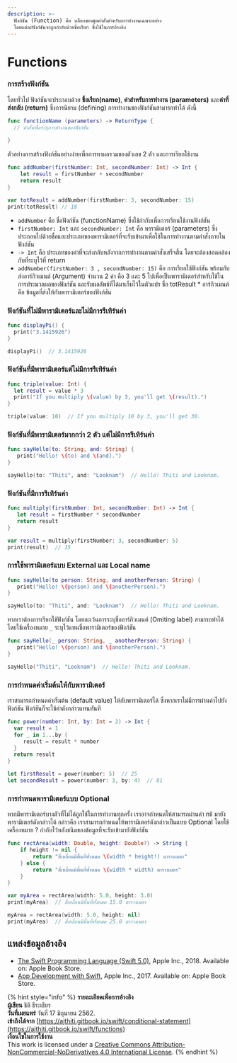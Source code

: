 ```yaml
---
description: >-
  ฟังก์ชัน (Function) คือ บล็อกของชุดคำสั่งสำหรับการทำงานเฉพาะอย่าง
  โดยแต่ละฟังก์ชันจะถูกกำกับด้วยชื่อเรียก ซึ่งใช้ในการอ้างอิง
---
```


# Functions

### การสร้างฟังก์ชัน

โดยทั่วไป ฟังก์ชันจะประกอบด้วย **ชื่อเรียก\(name\)**, **ค่าสำหรับการทำงาน \(parameters\)** และ**ค่าที่ส่งกลับ \(return\)** ซึ่งการนิยาม \(defining\) การทำงานของฟังก์ชันสามารถทำได้ ดังนี้

```swift
func functionName (parameters) -> ReturnType {
  // คำสั่งเพื่อระบุการทำงานของฟังก์ชัน
  
}
```

ตัวอย่างการสร้างฟังก์ชันอย่างง่ายเพื่อการหาผลรวมของตัวเลข 2 ตัว และการเรียกใช้งาน

```swift
func addNumber(firstNumber: Int, secondNumber: Int) -> Int {
    let result = firstNumber + secondNumber
    return result
}

var totResult = addNumber(firstNumber: 3, secondNumber: 15)
print(totResult) // 18
```

* `addNumber`  คือ ชื่อฟังก์ชัน \(functionName\) ซึ่งใช้กำกับเพื่อการเรียนใช้งานฟังก์ชัน
* `firstNumber: Int` และ `secondNumber: Int`  คือ พารามิเตอร์ \(parameters\) ซึ่งประกอบไปด้วยชื่อและประเภทของพารามิเตอร์ที่จะรับเข้ามาเพื่อใช้ในการทำงานตามคำสั่งภายในฟังก์ชัน
* `-> Int` คือ ประเภทของค่าที่จะส่งกลับหลังจากการทำงานตามคำสั่งเสร็จสิ้น โดยจะต้องสอดคล้องกับที่ระบุไว้ที่ return
* `addNumber(firstNumber: 3 , secondNumber: 15)` คือ การเรียกใช้ฟังก์ชัน พร้อมกับส่งอาร์กิวเมนต์ \(Argument\) จำนวน 2 ค่า คือ 3 และ 5 ไปเพื่อเป็นพารามิเตอร์สำหรับใช้ในการประมวลผลของฟังก์ชัน และรับผลลัพธ์ที่ได้มาเก็บไว้ในตัวแปร ชื่อ totResult  \* อาร์กิวเมนต์  คือ ข้อมูลที่ส่งให้กับพารามิเตอร์ของฟังก์ชัน

### ฟังก์ชันที่ไม่มีพารามิเตอร์และไม่มีการรีเทิร์นค่า

```swift
func displayPi() {
  print("3.1415926")
}

displayPi()  // 3.1415926
```

### ฟังก์ชันที่มีพารามิเตอร์แต่ไม่มีการรีเทิร์นค่า

```swift
func triple(value: Int) {
  let result = value * 3
  print("If you multiply \(value) by 3, you'll get \(result).")
}

triple(value: 10)  // If you multiply 10 by 3, you'll get 30.
```

### ฟังก์ชันที่มีพารามิเตอร์มากกว่า 2 ตัว แต่ไม่มีการรีเทิร์นค่า

```swift
func sayHello(to: String, and: String) {
   print("Hello! \(to) and \(and).")
}

sayHello(to: "Thiti", and: "Looknam")  // Hello! Thiti and Looknam.
```

### ฟังก์ชันที่มีการรีเทิร์นค่า

```swift
func multiply(firstNumber: Int, secondNumber: Int) -> Int {
   let result = firstNumber * secondNumber
   return result
}

var result = multiply(firstNumber: 3, secondNumber: 5)
print(result)  // 15
```

### การใช้พารามิเตอร์แบบ External และ Local name 

```swift
func sayHello(to person: String, and anotherPerson: String) {
   print("Hello! \(person) and \(anotherPerson).")
}

sayHello(to: "Thiti", and: "Looknam")  // Hello! Thiti and Looknam.
```

หากเราต้องการเรียกใช้ฟังก์ชัน โดยละเว้นการระบุชื่ออาร์กิวเมนต์ \(Omiting label\) สามารถทำได้ โดยใช้เครื่องหมาย  `_`  ระบุไว้แทนชื่อพารามิเตอร์ของฟังก์ชัน

```swift
func sayHello(_ person: String, _ anotherPerson: String) {
   print("Hello! \(person) and \(anotherPerson).")
}

sayHello("Thiti", "Looknam")  // Hello! Thiti and Looknam.
```

### การกำหนดค่าเริ่มต้นให้กับพารามิเตอร์

เราสามารถกำหนดค่าเริ่มต้น \(default value\) ให้กับพารามิเตอร์ได้ ซึ่งหากเราไม่มีการผ่านค่าไปยังฟังก์ชัน ฟังก์ชันก็จะใช้ค่าดังกล่าวแทนทันที

```swift
func power(number: Int, by: Int = 2) -> Int {
  var result = 1
  for _ in 1...by {
     result = result * number
  }
  return result
}

let firstResult = power(number: 5)  // 25
let secondResult = power(number: 3, by: 4)  // 81
```

### การกำหนดพารามิเตอร์แบบ Optional

หากมีพารามิเตอร์บางตัวที่ไม่ได้ถูกใช้ในการทำงานทุกครั้ง เราอาจกำหนดให้สามารถผ่านค่า nil มายังพารามิเตอร์ดังกล่าวได้ กล่าวคือ เราสามารถกำหนดให้พารามิเตอร์ดังกล่าวเป็นแบบ Optional โดยใช้เครื่องหมาย ? กำกับไว้หลังชนิดของข้อมูลที่จะรับเข้ามายังฟังก์ชัน

```swift
func rectArea(width: Double, height: Double?) -> String {
    if height != nil {
        return "สี่เหลี่ยนมีพื้นที่ทั้งหมด \(width * height!) ตารางเมตร"
    } else {
        return "สี่เหลี่ยนมีพื้นที่ทั้งหมด \(width * width) ตารางเมตร"
    }
}

var myArea = rectArea(width: 5.0, height: 3.0)
print(myArea)  // สี่เหลี่ยนมีพื้นที่ทั้งหมด 15.0 ตารางเมตร

myArea = rectArea(width: 5.0, height: nil)
print(myArea)  // สี่เหลี่ยนมีพื้นที่ทั้งหมด 25.0 ตารางเมตร
```

## แหล่งข้อมูลอ้างอิง

* [The Swift Programming Language \(Swift 5.0\)](https://books.apple.com/th/book/the-swift-programming-language-swift-5-0/id881256329), Apple Inc., 2018. Available on: Apple Book Store.
* [App Development with Swift](https://books.apple.com/th/book/app-development-with-swift/id1465002990), Apple Inc., 2017. Available on: Apple Book Store.

{% hint style="info" %}
**รายละเอียดเพื่อการอ้างอิง  
ผู้เขียน** ธิติ ธีระเธียร    
**วันที่เผยแพร่**  วันที่ 17 มิถุนายน 2562.  
**เข้าถึงได้จาก** [https://ajthiti.gitbook.io/swift/conditional-statement](https://ajthiti.gitbook.io/swift/functions)  
**เงื่อนใขในการใช้งาน**  
This work is licensed under a [Creative Commons Attribution-NonCommercial-NoDerivatives 4.0 International License](http://creativecommons.org/licenses/by-nc-nd/4.0/).
{% endhint %}

